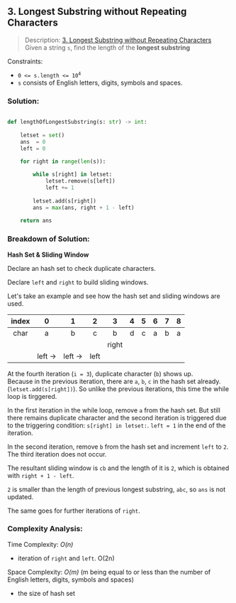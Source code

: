 ## 3. Longest Substring without Repeating Characters

>Description: [3. Longest Substring without Repeating Characters](https://leetcode.com/problems/longest-substring-without-repeating-characters/description/)\
Given a string `s`, find the length of the **longest substring**

Constraints:

- <code>0 <= s.length <= 10<sup>4</sup></code> 
- `s` consists of English letters, digits, symbols and spaces.

### Solution: 

```python

def lengthOfLongestSubstring(s: str) -> int:
    
    letset = set()
    ans  = 0
    left = 0
    
    for right in range(len(s)):

        while s[right] in letset:
            letset.remove(s[left])
            left += 1
            
        letset.add(s[right])
        ans = max(ans, right + 1 - left)
    
    return ans
```
### Breakdown of Solution:

**Hash Set & Sliding Window**

Declare an hash set to check duplicate characters.

Declare `left` and `right` to build sliding windows.

Let's take an example and see how the hash set and sliding windows are used.


| index   | 0       | 1       | 2       | 3     | 4 | 5 | 6 | 7 | 8 |
|:-------:|:-------:|:-------:|:-------:|:-----:|:---:|:---:|:---:|:---:|:---:|
| char | a       | b       | c       | b     | d | c | a | b | a |
|         |         |         |         | right |   |   |   |   |   |
|         | left -> | left -> | left || |       |   |   |   |   |   |

At the fourth iteration (`i = 3`), duplicate character (`b`) shows up.\
Because in the previous iteration, there are `a`, `b`, `c` in the hash set already. (`letset.add(s[right])`). So unlike the previous iterations, this time the while loop is tirggered.

In the first iteration in the while loop, remove `a` from the hash set. But still there remains duplicate character and the second iteration is triggered due to the triggering condition: `s[right] in letset:`. `left = 1` in the end of the iteration.

In the second iteration, remove `b` from the hash set and increment `left` to `2`. The third iteration does not occur.

The resultant sliding window is `cb` and the length of it is `2`, which is obtained with `right + 1 - left`.

`2` is smaller than the length of previous longest substring, `abc`, so `ans` is not updated.

The same goes for further iterations of `right`.


### Complexity Analysis:

Time Complexity: *O(n)*

- iteration of `right` and `left`. O(2n)

Space Complexity: *O(m)* (m being equal to or less than the number of English letters, digits, symbols and spaces)

- the size of hash set